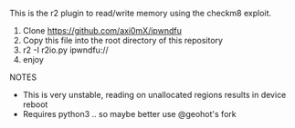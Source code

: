 This is the r2 plugin to read/write memory using the checkm8 exploit.

1. Clone https://github.com/axi0mX/ipwndfu
2. Copy this file into the root directory of this repository
3. r2 -I r2io.py ipwndfu://
4. enjoy

NOTES

* This is very unstable, reading on unallocated regions results in device reboot
* Requires python3 .. so maybe better use @geohot's fork
